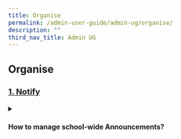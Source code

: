 ```yaml
---
title: Organise
permalink: /admin-user-guide/admin-ug/organise/
description: ""
third_nav_title: Admin UG
---
```

<h2>Organise</h2>

<h3><a id="authentication" target="_blank" href="../login-troubleshooting/authentication/index/">1. Notify</a>
</h3>
<details>
 <summary><h4>How to manage school-wide Announcements?</h4></summary>

<ul>
  <li><a target="_blank" href="../login-troubleshooting/authentication/log-in-with-mims-teacher/">Manage School Announcements (Enhanced)</a></li>
</ul>
</details>